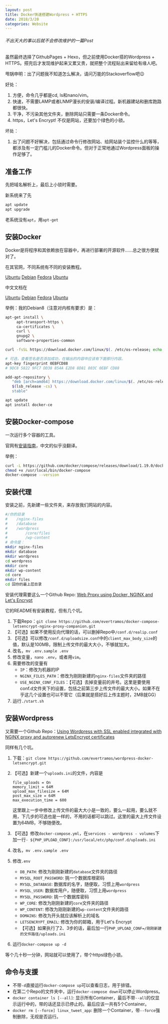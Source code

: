 ```yaml
---
layout: post
title: Docker快速搭建Wordpress + HTTPS
date: 2018/3/20
categories: Website
---
```


###### 不出天大的事以后就不会修改维护的一篇Post

虽然最终选择了GithubPages + Hexo，但之前使用Docker搭的Wordpress + HTTPS。搭完后才发现维护起来又累又贵，就把整个流程贴出来留给有缘人吧。

甩锅申明：出了问题我不知道怎么解决，请问万能的Stackoverflow吧😉

好处：

1. 方便，命令几乎都是cd, ls和nano/vim。
1. 快速，不需要LAMP或者LNMP漫长的安装/编译过程。新机器建站和删库跑路都很快。
1. 干净，不污染其他文件夹，删除网站只需要一条Docker命令。
1. https，Let's Encrypt! 不仅是网站，还要加个绿色的小锁。

<!--more-->

坏处：

1. 出了问题不好解决，包括通过命令行修改网站、给网站装个监控什么的等等，都涉及有一定门槛儿的Docker命令。但对于正常地通过Wordpress面板的操作足够了。

## 准备工作

先把域名解析上，最后上小锁时需要。

新系统来了先

```bash
apt update
apt upgrade
```

老系统没有`apt`，用`apt-get`

## 安装Docker

Docker是将程序和其依赖放在容器中，再进行部署的开源软件……总之很方便就对了。

在其官网，不同系统有不同的安装教程。

[Ubuntu](https://docs.docker.com/install/linux/docker-ce/ubuntu/)
[Debian](https://docs.docker.com/install/linux/docker-ce/debian/)
[Fedora](https://docs.docker.com/install/linux/docker-ce/centos/)
[Ubuntu](https://docs.docker.com/install/linux/docker-ce/fedora/)

中文文档在

[Ubuntu](https://docs.docker-cn.com/engine/installation/linux/docker-ce/ubuntu/)
[Debian](https://docs.docker-cn.com/engine/installation/linux/docker-ce/debian/)
[Fedora](https://docs.docker-cn.com/engine/installation/linux/docker-ce/centos/)
[Ubuntu](https://docs.docker-cn.com/engine/installation/linux/docker-ce/fedora/)

举例：我的Debian8（注意对内核有要求）是：

```bash
apt-get install \
     apt-transport-https \
     ca-certificates \
     curl \
     gnupg2 \
     software-properties-common

curl -fsSL https://download.docker.com/linux/$(. /etc/os-release; echo "$ID")/gpg | apt-key add -

# 可选，查看签名是否添加成功，在输出的内容中应该有下面那行内容。
apt-key fingerprint 0EBFCD88
# 9DC8 5822 9FC7 DD38 854A E2D8 8D81 803C 0EBF CD88

add-apt-repository \
   "deb [arch=amd64] https://download.docker.com/linux/$(. /etc/os-release; echo "$ID") \
   $(lsb_release -cs) \
   stable"

apt update
apt install docker-ce
```

## 安装Docker-compose

一次运行多个容器的工具。

官网有[安装指南](https://docs.docker.com/compose/install/)，中文的似乎没翻译。

举例：

```bash
curl -L https://github.com/docker/compose/releases/download/1.19.0/docker-compose-`uname -s`-`uname -m` -o /usr/local/bin/docker-compose
chmod +x /usr/local/bin/docker-compose
docker-compose --version
```

## 安装代理

安装之前，先新建一些文件夹，来存放我们网站的内容。

```bash
#/你的目录
#    /nginx-files
#    /database
#    /wordpress
#        /core/files
#        /wp-content
# 命令是：
mkdir nginx-files
mkdir database
mkdir wordpress
cd wordpress
mkdir core
mkdir wp-content
cd core
mkdir files
cd 回你的最上层目录
```

安装代理需要这么一个Github Repo: [Web Proxy using Docker, NGINX and Let's Encrypt](https://github.com/evertramos/docker-compose-letsencrypt-nginx-proxy-companion)

它的README有安装教程，但有几个坑。

1. 下载Repo：`git clone https://github.com/evertramos/docker-compose-letsencrypt-nginx-proxy-companion.git`
1. 【可选】如果不使用反向代理的话，可以删掉Repo中`/conf.d/realip.conf`
1. 【可选】可以修改`/conf.d/uploadsize.conf`中的`client_max_body_size`的值，默认是100MB，限制上传文件的最大大小，不够就加大。
1. 改名，`mv .env.sample .env`
1. 修改变量，`nano .env`，或者用`vim`。
1. 需要修改的变量有
    - `IP`：修改为机器的IP 
    - `NGINX_FILES_PATH`：修改为刚刚新建的`nginx-files`文件夹的路径
    - `USE_NGINX_CONF_FILES`：【可选】去掉变量前的井号。这里是要使用conf.d文件夹下的设置，包括之前第三步上传文件的最大大小。如果不在乎这几个设置也可以不管它（后果就是搭好后上传主题时，2MB就GG）
1. 运行`./start.sh`

## 安装Wordpress

又需要一个Github Repo：[Using Wordpress with SSL enabled integrated with NGINX proxy and autorenew LetsEncrypt certificates](https://github.com/evertramos/docker-wordpress-letsencrypt)

同样有几个坑。

1. 下载：`git clone https://github.com/evertramos/wordpress-docker-letsencrypt.git`

1. 【可选】新建一个`uploads.ini`的文件，内容是
    ```plain
    file_uploads = On
    memory_limit = 64M
    upload_max_filesize = 64M
    post_max_size = 64M
    max_execution_time = 600
    ```
    这里跟上一步中修改上传文件的最大大小是一致的，要么一起用，要么就不用，下几步的可选也是一样的，不用的话都可以跳过。这里的最大上传文件设置为64MB，不够随便改。
1. 【可选】修改`docker-compose.yml`，在`services - wordpress - volumes`下加一行`- ${PHP_UPLOAD_CONF}:/usr/local/etc/php/conf.d/uploads.ini`
1. 改名，`mv .env.sample .env`
1. 修改`.env`
    - `DB_PATH`: 修改为刚刚新建的`database`文件夹的路径
    - `MYSQL_ROOT_PASSWORD`: 挑一个数据库根密码
    - `MYSQL_DATABASE`: 数据库的名字，随便取，习惯上用`wordpress`
    - `MYSQL_USER`: 数据库用户，随便取，习惯上用`wordpress`
    - `MYSQL_PASSWORD`: 挑一个数据库密码
    - `WP_CORE`: 修改为刚刚新建的`core`文件夹的路径
    - `WP_CONTENT`: 修改为刚刚新建的`wp-content`文件夹的路径
    - `DOMAINS`: 修改为开头就应该解析上的域名
    - `LETSENCRYPT_EMAIL`: 修改为你的邮箱，用于Let's Encrypt
    - 【可选】如果执行了2、3步的话，最后加一行`PHP_UPLOAD_CONF=/刚刚新建的文件路径/uploads.ini`
1. 运行`docker-compose up -d`

等个几十秒一分钟，网站就可以使用了，带个https绿色小锁。

## 命令与支援

- 不带`-d`直接运行`docker-compose up`可以查看日志，用于排错。
- 在第二个Repo的文件夹中，运行`docker-compose down`可以停止Wordpress。
- `docker container ls [--all]`: 显示所有Container，最后不带`--all`的仅显示运行中的，带的话还显示已停止的。最后应该一共有5个Container。
- `docker rm [--force] linux_tweet_app`: 删除一个Container，带`--force`强制删除，无视是否运行。
